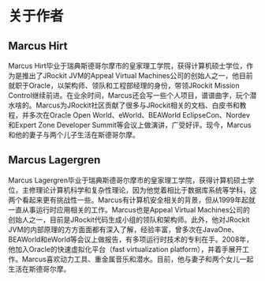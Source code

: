 # 关于作者

## Marcus Hirt

Marcus Hirt毕业于瑞典斯德哥尔摩市的皇家理工学院，获得计算机硕士学位，作为是推出了JRockit JVM的Appeal Virtual Machines公司的创始人之一，他目前就职于Oracle，以架构师、领队和工程部经理的身份，带领JRockit Mission Control继续前进。在业余时间，Marcus还会写一些个人项目，谱谱曲字，玩个潜水啥的。Marcus为JRockit社区贡献了很多与JRockit相关的文档、白皮书和教程，并多次在Oracle Open World、eWorld、BEAWorld EclipseCon、Nordev和Expert Zone Developer Summit等会议上做演讲，广受好评。现今，Marcus和他的妻子与两个儿子生活在斯德哥尔摩。

## Marcus Lagergren

Marcus Lagergren毕业于瑞典斯德哥尔摩市的皇家理工学院，获得计算机硕士学位，主修理论计算机科学和复杂性理论，因为他觉着相比于数据库系统等学科，这两个看起来更有挑战性一些。Marcus有计算机安全相关的背景，但从1999年起就一直从事运行时应用相关的工作。Marcus也是Appeal Virtual Machines公司的创始人之一，目前是JRockit代码生成小组的领队和架构师。此外，他对JRockit JVM的内部原理的方方面面都有深入了解，经验丰富，曾多次在JavaOne、BEAWorld和eWorld等会议上做报告，有多项运行时技术的专利在手。2008年，他加入Oracle的快速虚拟化平台（fast virtualization platform），并着手展开工作。Marcus喜欢动力工具、重金属音乐和潜水。目前，他与妻子和两个女儿一起生活在斯德哥尔摩。
